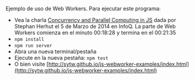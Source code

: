 Ejemplo de uso de Web Workers. Para ejecutar este programa:

* Vea la charla
[Concurrency and Parallel Computing in JS](http://www.infoq.com/presentations/javascript-concurrency-parallelism) dada por Stephan Herhut el 5 de Marzo de 2014 en InfoQ. La parte de Web Workers comienza en el minuto 00:18:28 y termina en el 00:21:35
* `npm install`
* `npm run server`
* Abra una nueva terminal/pestaña
* Ejecute en la nueva pestaña: `npm test`
* O bien visite [http://sytw.github.io/js-webworker-examples/index.html](http://sytw.github.io/js-webworker-examples/index.html)
